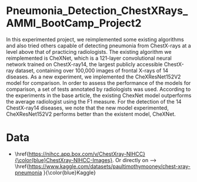 # Pneumonia_Detection_ChestXRays_AMMI_BootCamp_Project2
In this experimented project, we reimplemented some existing algorithms and also tried others capable of detecting pneumonia from ChestX-rays at a level above that of practicing radiologists. The existing algorithm we reimplemented is CheXNet, which is a 121-layer convolutional neural network trained on ChestX-ray14, the largest publicly accessible ChestX-ray dataset, containing over 100,000 images of frontal X-rays of 14 diseases. As a new experiment, we implemented the CheXResNet152V2 model for comparison. In order to assess the performance of the models for comparison, a set of tests annotated by radiologists was used. According to the experiments in the base article, the existing ChexNet model outperforms the average radiologist using the F1 measure. For the detection of the 14 ChestX-ray14 diseases, we note that the new model experimented, CheXResNet152V2 performs better than the existent model, CheXNet.

# Data
- \href{https://nihcc.app.box.com/v/ChestXray-NIHCC}{\color{blue}ChestXray-NIHCC-Images}. Or directly on --> \href{https://www.kaggle.com/datasets/paultimothymooney/chest-xray-pneumonia }{\color{blue}Kaggle}
